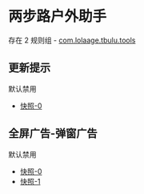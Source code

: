 # 两步路户外助手

存在 2 规则组 - [com.lolaage.tbulu.tools](/src/apps/com.lolaage.tbulu.tools.ts)

## 更新提示

默认禁用

- [快照-0](https://i.gkd.li/import/12882550)

## 全屏广告-弹窗广告

默认禁用

- [快照-0](https://i.gkd.li/import/13627861)
- [快照-1](https://i.gkd.li/import/13650732)
